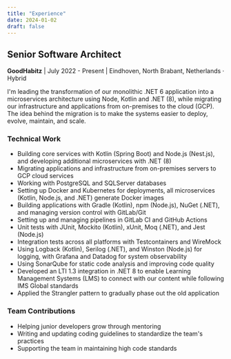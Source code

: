 ```yaml
---
title: "Experience"
date: 2024-01-02
draft: false
---
```


## Senior Software Architect
**GoodHabitz** | July 2022 - Present | Eindhoven, North Brabant, Netherlands · Hybrid

I'm leading the transformation of our monolithic .NET 6 application into a microservices architecture using Node, Kotlin and .NET (8), while migrating our infrastructure and applications from on-premises to the cloud (GCP). The idea behind the migration is to make the systems easier to deploy, evolve, maintain, and scale.

### Technical Work

- Building core services with Kotlin (Spring Boot) and Node.js (Nest.js), and developing additional microservices with .NET (8)
- Migrating applications and infrastructure from on-premises servers to GCP cloud services
- Working with PostgreSQL and SQLServer databases
- Setting up Docker and Kubernetes for deployments, all microservices (Kotlin, Node.js, and .NET) generate Docker images
- Building applications with Gradle (Kotlin), npm (Node.js), NuGet (.NET), and managing version control with GitLab/Git
- Setting up and managing pipelines in GitLab CI and GitHub Actions
- Unit tests with JUnit, Mockito (Kotlin), xUnit, Moq (.NET), and Jest (Node.js)
- Integration tests across all platforms with Testcontainers and WireMock
- Using Logback (Kotlin), Serilog (.NET), and Winston (Node.js) for logging, with Grafana and Datadog for system observability
- Using SonarQube for static code analysis and improving code quality
- Developed an LTI 1.3 integration in .NET 8 to enable Learning Management Systems (LMS) to connect with our content while following IMS Global standards
- Applied the Strangler pattern to gradually phase out the old application

### Team Contributions

- Helping junior developers grow through mentoring
- Writing and updating coding guidelines to standardize the team's practices
- Supporting the team in maintaining high code standards